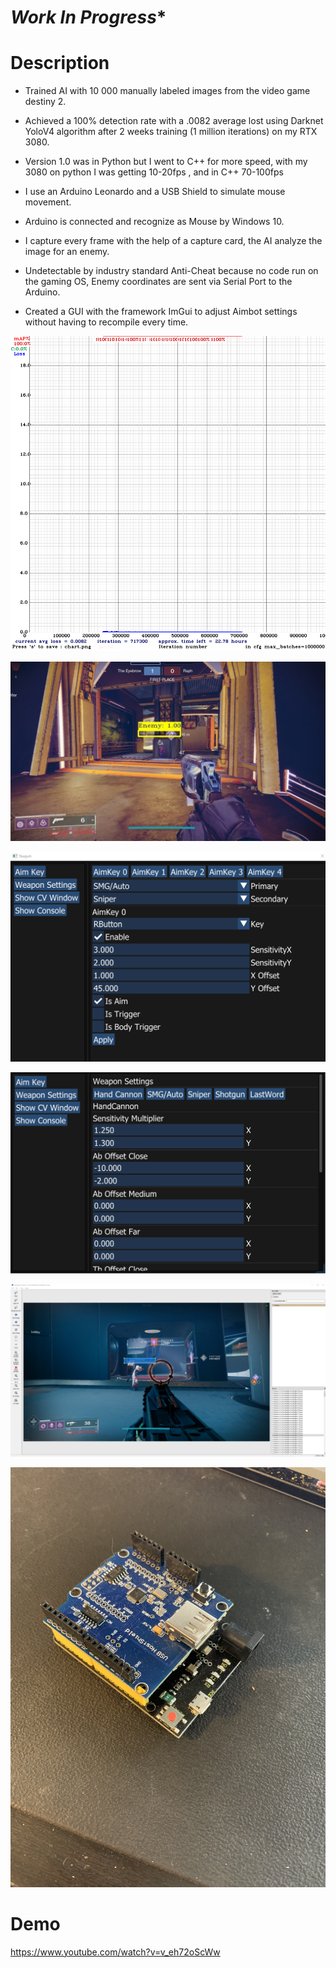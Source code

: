 # ***Work In Progress****

# Description

- Trained AI with 10 000 manually labeled images from the video game destiny 2.

- Achieved a 100% detection rate with a .0082 average lost using Darknet YoloV4 algorithm after 2 weeks training (1 million iterations) on my RTX 3080.

- Version 1.0 was in Python but I went to C++ for more speed, with my 3080 on python I was getting 10-20fps , and in C++ 70-100fps

- I use an Arduino Leonardo and a USB Shield to simulate mouse movement.

- Arduino is connected and recognize as Mouse by Windows 10.

- I capture every frame with the help of a capture card, the AI analyze the image for an enemy.

- Undetectable by industry standard Anti-Cheat because no code run on the gaming OS, Enemy coordinates are sent via Serial Port to the Arduino.

- Created a GUI with the framework ImGui to adjust Aimbot settings without having to recompile every time.





<p align="center">
<img src="./images/chart.png"
     alt="chart"
     style="margin-right: 10px;" />
</p>

<p align="center">
<img src="./images/demo.jpg"
     alt="demo"
     style="margin-right: 10px;" />
</p>

<p align="center">
<img src="./images/gui.png"
     alt="gui"
     style="margin-right: 10px;" />
</p>

<p align="center">
<img src="./images/gui2.png"
     alt="gui"
     style="margin-right: 10px;" />
</p>

<p align="center">
<img src="./images/labeling.jpg"
     alt="chart"
     style="margin-right: 10px;" />
</p>

<p align="center">
<img src="./images/usbshield.jpg"
     alt="usbshield"
     style="margin-right: 10px;" />
</p>


# Demo 

https://www.youtube.com/watch?v=v_eh72oScWw
